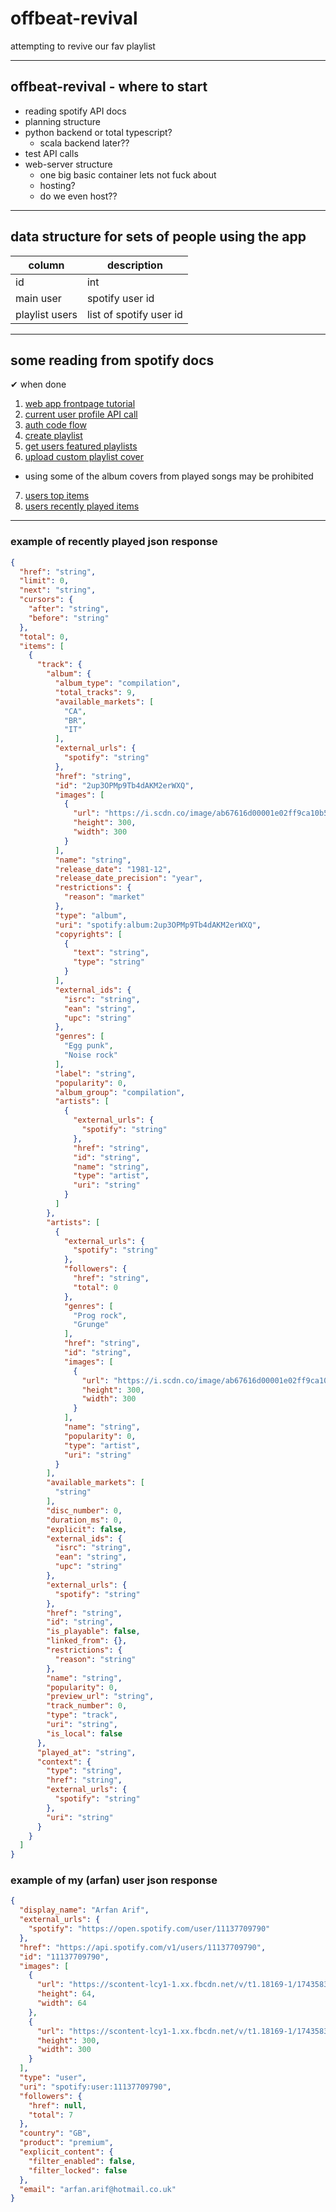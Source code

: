 # offbeat-revival

attempting to revive our fav playlist

---

## offbeat-revival - where to start

- reading spotify API docs
- planning structure
- python backend or total typescript?
  - scala backend later??
- test API calls
- web-server structure
  - one big basic container lets not fuck about
  - hosting?
  - do we even host??

---

## data structure for sets of people using the app


| column         | description             |
| -------------- | ----------------------- |
| id             | int                     |
| main user      | spotify user id         |
| playlist users | list of spotify user id |

---

## some reading from spotify docs

✔ when done

1. [web app frontpage tutorial](https://developer.spotify.com/documentation/web-api/howtos/web-app-profile)
2. [current user profile API call](https://developer.spotify.com/documentation/web-api/reference/get-current-users-profile)
3. [auth code flow](https://developer.spotify.com/documentation/web-api/tutorials/code-pkce-flow)
4. [create playlist](https://developer.spotify.com/documentation/web-api/reference/create-playlist)
5. [get users featured playlists](https://developer.spotify.com/documentation/web-api/reference/get-featured-playlists)
6. [upload custom playlist cover](https://developer.spotify.com/documentation/web-api/reference/upload-custom-playlist-cover)

- using some of the album covers from played songs may be prohibited

7. [users top items](https://developer.spotify.com/documentation/web-api/reference/get-users-top-artists-and-tracks)
8. [users recently played items](https://developer.spotify.com/documentation/web-api/reference/get-recently-played)

---

### example of recently played json response

```json
{
  "href": "string",
  "limit": 0,
  "next": "string",
  "cursors": {
    "after": "string",
    "before": "string"
  },
  "total": 0,
  "items": [
    {
      "track": {
        "album": {
          "album_type": "compilation",
          "total_tracks": 9,
          "available_markets": [
            "CA",
            "BR",
            "IT"
          ],
          "external_urls": {
            "spotify": "string"
          },
          "href": "string",
          "id": "2up3OPMp9Tb4dAKM2erWXQ",
          "images": [
            {
              "url": "https://i.scdn.co/image/ab67616d00001e02ff9ca10b55ce82ae553c8228",
              "height": 300,
              "width": 300
            }
          ],
          "name": "string",
          "release_date": "1981-12",
          "release_date_precision": "year",
          "restrictions": {
            "reason": "market"
          },
          "type": "album",
          "uri": "spotify:album:2up3OPMp9Tb4dAKM2erWXQ",
          "copyrights": [
            {
              "text": "string",
              "type": "string"
            }
          ],
          "external_ids": {
            "isrc": "string",
            "ean": "string",
            "upc": "string"
          },
          "genres": [
            "Egg punk",
            "Noise rock"
          ],
          "label": "string",
          "popularity": 0,
          "album_group": "compilation",
          "artists": [
            {
              "external_urls": {
                "spotify": "string"
              },
              "href": "string",
              "id": "string",
              "name": "string",
              "type": "artist",
              "uri": "string"
            }
          ]
        },
        "artists": [
          {
            "external_urls": {
              "spotify": "string"
            },
            "followers": {
              "href": "string",
              "total": 0
            },
            "genres": [
              "Prog rock",
              "Grunge"
            ],
            "href": "string",
            "id": "string",
            "images": [
              {
                "url": "https://i.scdn.co/image/ab67616d00001e02ff9ca10b55ce82ae553c8228",
                "height": 300,
                "width": 300
              }
            ],
            "name": "string",
            "popularity": 0,
            "type": "artist",
            "uri": "string"
          }
        ],
        "available_markets": [
          "string"
        ],
        "disc_number": 0,
        "duration_ms": 0,
        "explicit": false,
        "external_ids": {
          "isrc": "string",
          "ean": "string",
          "upc": "string"
        },
        "external_urls": {
          "spotify": "string"
        },
        "href": "string",
        "id": "string",
        "is_playable": false,
        "linked_from": {},
        "restrictions": {
          "reason": "string"
        },
        "name": "string",
        "popularity": 0,
        "preview_url": "string",
        "track_number": 0,
        "type": "track",
        "uri": "string",
        "is_local": false
      },
      "played_at": "string",
      "context": {
        "type": "string",
        "href": "string",
        "external_urls": {
          "spotify": "string"
        },
        "uri": "string"
      }
    }
  ]
}
```

### example of my (arfan) user json response

```json
{
  "display_name": "Arfan Arif",
  "external_urls": {
    "spotify": "https://open.spotify.com/user/11137709790"
  },
  "href": "https://api.spotify.com/v1/users/11137709790",
  "id": "11137709790",
  "images": [
    {
      "url": "https://scontent-lcy1-1.xx.fbcdn.net/v/t1.18169-1/1743583_10201581850056351_841295544_n.jpg?stp=c0.1.50.50a_cp0_dst-jpg_p50x50&_nc_cat=109&ccb=1-7&_nc_sid=dbb9e7&_nc_ohc=ndzRwmhw28wAX88i3st&_nc_ht=scontent-lcy1-1.xx&edm=AP4hL3IEAAAA&oh=00_AfCA8Vhg9QD2ru3fKcRadxmzsddT8kc0UHinJzVrivDPcQ&oe=64C9FC44",
      "height": 64,
      "width": 64
    },
    {
      "url": "https://scontent-lcy1-1.xx.fbcdn.net/v/t1.18169-1/1743583_10201581850056351_841295544_n.jpg?stp=c0.5.320.320a_dst-jpg_p320x320&_nc_cat=109&ccb=1-7&_nc_sid=0c64ff&_nc_ohc=ndzRwmhw28wAX88i3st&_nc_ht=scontent-lcy1-1.xx&edm=AP4hL3IEAAAA&oh=00_AfBYMCp0G-hyaZgD74yi_ARzTSnjSABemhkrvhqkNJEVmA&oe=64C9FC44",
      "height": 300,
      "width": 300
    }
  ],
  "type": "user",
  "uri": "spotify:user:11137709790",
  "followers": {
    "href": null,
    "total": 7
  },
  "country": "GB",
  "product": "premium",
  "explicit_content": {
    "filter_enabled": false,
    "filter_locked": false
  },
  "email": "arfan.arif@hotmail.co.uk"
}
```
